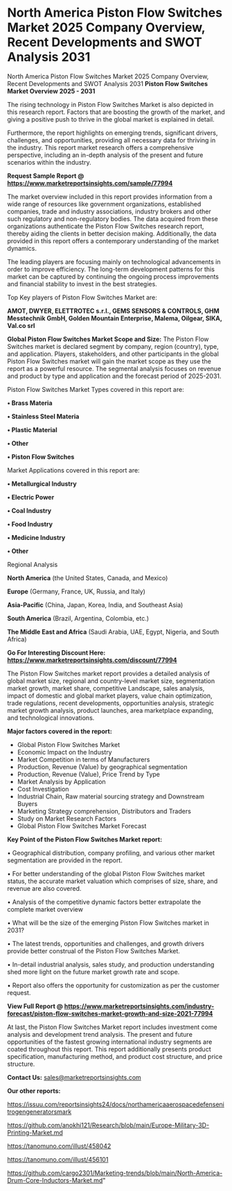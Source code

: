 # North America Piston Flow Switches Market 2025 Company Overview, Recent Developments and SWOT Analysis 2031
North America Piston Flow Switches Market 2025 Company Overview, Recent Developments and SWOT Analysis 2031
<Strong> Piston Flow Switches Market Overview 2025 - 2031</strong>

The rising technology in Piston Flow Switches Market is also depicted in this research report. Factors that are boosting the growth of the market, and giving a positive push to thrive in the global market is explained in detail.

Furthermore, the report highlights on emerging trends, significant drivers, challenges, and opportunities, providing all necessary data for thriving in the industry. This report market research offers a comprehensive perspective, including an in-depth analysis of the present and future scenarios within the industry.

<strong>Request Sample Report @ <a href=https://www.marketreportsinsights.com/sample/77994>https://www.marketreportsinsights.com/sample/77994</a></strong>

The market overview included in this report provides information from a wide range of resources like government organizations, established companies, trade and industry associations, industry brokers and other such regulatory and non-regulatory bodies. The data acquired from these organizations authenticate the Piston Flow Switches research report, thereby aiding the clients in better decision making. Additionally, the data provided in this report offers a contemporary understanding of the market dynamics.

The leading players are focusing mainly on technological advancements in order to improve efficiency. The long-term development patterns for this market can be captured by continuing the ongoing process improvements and financial stability to invest in the best strategies.

Top Key players of Piston Flow Switches Market are:

<strong>AMOT, DWYER, ELETTROTEC s.r.l., GEMS SENSORS & CONTROLS, GHM Messtechnik GmbH, Golden Mountain Enterprise, Malema, Oilgear, SIKA, Val.co srl</strong>

<strong><b>Global Piston Flow Switches Market Scope and Size:</b></strong>
The Piston Flow Switches market is declared segment by company, region (country), type, and application. Players, stakeholders, and other participants in the global Piston Flow Switches market will gain the market scope as they use the report as a powerful resource. The segmental analysis focuses on revenue and product by type and application and the forecast period of 2025-2031.

Piston Flow Switches Market Types covered in this report are:

<strong>• Brass Materia

• Stainless Steel Materia

• Plastic Material

• Other

• Piston Flow Switches</strong>

Market Applications covered in this report are:

<strong>• Metallurgical Industry

• Electric Power

• Coal Industry

• Food Industry

• Medicine Industry

• Other</strong> 

Regional Analysis

<strong>North America</strong> (the United States, Canada, and Mexico)

<strong>Europe</strong> (Germany, France, UK, Russia, and Italy)

<strong>Asia-Pacific</strong> (China, Japan, Korea, India, and Southeast Asia)

<strong>South America</strong> (Brazil, Argentina, Colombia, etc.)

<strong>The Middle East and Africa</strong> (Saudi Arabia, UAE, Egypt, Nigeria, and South Africa)

<strong>Go For Interesting Discount Here: <a href=https://www.marketreportsinsights.com/discount/77994>https://www.marketreportsinsights.com/discount/77994</a></strong>

The Piston Flow Switches market report provides a detailed analysis of global market size, regional and country-level market size, segmentation market growth, market share, competitive Landscape, sales analysis, impact of domestic and global market players, value chain optimization, trade regulations, recent developments, opportunities analysis, strategic market growth analysis, product launches, area marketplace expanding, and technological innovations.

<strong><b>Major factors covered in the report:</b></strong>
<ul>
  <li>Global Piston Flow Switches Market </li>
  <li>Economic Impact on the Industry</li>
  <li>Market Competition in terms of Manufacturers</li>
  <li>Production, Revenue (Value) by geographical segmentation</li>
  <li>Production, Revenue (Value), Price Trend by Type</li>
  <li>Market Analysis by Application</li>
  <li>Cost Investigation</li>
  <li>Industrial Chain, Raw material sourcing strategy and Downstream Buyers</li>
  <li>Marketing Strategy comprehension, Distributors and Traders</li>
  <li>Study on Market Research Factors</li>
  <li>Global Piston Flow Switches Market Forecast</li>
</ul>

<strong><b>Key Point of the Piston Flow Switches Market report:</b></strong>

• Geographical distribution, company profiling, and various other market segmentation are provided in the report.

• For better understanding of the global Piston Flow Switches market status, the accurate market valuation which comprises of size, share, and revenue are also covered.

• Analysis of the competitive dynamic factors better extrapolate the complete market overview

• What will be the size of the emerging Piston Flow Switches market in 2031?

• The latest trends, opportunities and challenges, and growth drivers provide better construal of the Piston Flow Switches Market.

• In-detail industrial analysis, sales study, and production understanding shed more light on the future market growth rate and scope.

• Report also offers the opportunity for customization as per the customer request.

<strong><b>View Full Report @ <a href=https://www.marketreportsinsights.com/industry-forecast/piston-flow-switches-market-growth-and-size-2021-77994>https://www.marketreportsinsights.com/industry-forecast/piston-flow-switches-market-growth-and-size-2021-77994</a></b></strong>


At last, the Piston Flow Switches Market report includes investment come analysis and development trend analysis. The present and future opportunities of the fastest growing international industry segments are coated throughout this report. This report additionally presents product specification, manufacturing method, and product cost structure, and price structure.

<strong>Contact Us:</strong>
sales@marketreportsinsights.com

<strong>Our other reports:</strong>

<a href=https://issuu.com/reportsinsights24/docs/northamericaaerospacedefensenitrogengeneratorsmark>https://issuu.com/reportsinsights24/docs/northamericaaerospacedefensenitrogengeneratorsmark</a>

<a href=https://github.com/anokhi121/Research/blob/main/Europe-Military-3D-Printing-Market.md>https://github.com/anokhi121/Research/blob/main/Europe-Military-3D-Printing-Market.md</a>

<a href=https://tanomuno.com/illust/458042>https://tanomuno.com/illust/458042</a>

<a href=https://tanomuno.com/illust/456101>https://tanomuno.com/illust/456101</a>

<a href=https://github.com/cargo2301/Marketing-trends/blob/main/North-America-Drum-Core-Inductors-Market.md>https://github.com/cargo2301/Marketing-trends/blob/main/North-America-Drum-Core-Inductors-Market.md</a>"

